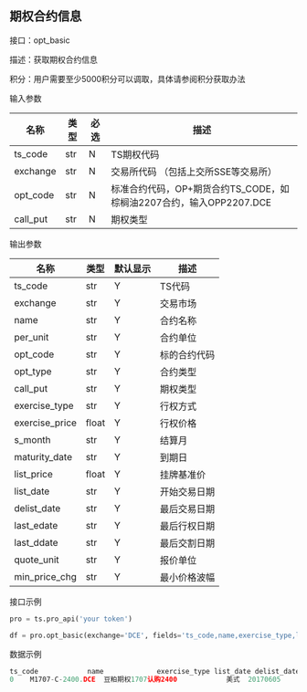 ## 期权合约信息

接口：opt_basic

描述：获取期权合约信息

积分：用户需要至少5000积分可以调取，具体请参阅积分获取办法 

输入参数

| 名称 | 类型 | 必选 | 描述 |
| --- | --- | --- | --- |
| ts_code | str | N | TS期权代码 |
| exchange | str | N | 交易所代码 （包括上交所SSE等交易所） |
| opt_code | str | N | 标准合约代码，OP+期货合约TS_CODE，如棕榈油2207合约，输入OPP2207.DCE |
| call_put | str | N | 期权类型 |

输出参数

| 名称 | 类型 | 默认显示 | 描述 |
| --- | --- | --- | --- |
| ts_code | str | Y | TS代码 |
| exchange | str | Y | 交易市场 |
| name | str | Y | 合约名称 |
| per_unit | str | Y | 合约单位 |
| opt_code | str | Y | 标的合约代码 |
| opt_type | str | Y | 合约类型 |
| call_put | str | Y | 期权类型 |
| exercise_type | str | Y | 行权方式 |
| exercise_price | float | Y | 行权价格 |
| s_month | str | Y | 结算月 |
| maturity_date | str | Y | 到期日 |
| list_price | float | Y | 挂牌基准价 |
| list_date | str | Y | 开始交易日期 |
| delist_date | str | Y | 最后交易日期 |
| last_edate | str | Y | 最后行权日期 |
| last_ddate | str | Y | 最后交割日期 |
| quote_unit | str | Y | 报价单位 |
| min_price_chg | str | Y | 最小价格波幅 |

接口示例

```python
pro = ts.pro_api('your token')

df = pro.opt_basic(exchange='DCE', fields='ts_code,name,exercise_type,list_date,delist_date')
```

数据示例

```python
ts_code            name             exercise_type list_date delist_date
0    M1707-C-2400.DCE  豆粕期权1707认购2400            美式  20170605    20170607
```